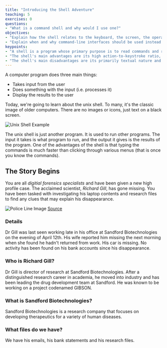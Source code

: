 ```yaml
---
title: "Introducing the Shell Adventure"
teaching: 5
exercises: 0
questions:
- "What is a command shell and why would I use one?"
objectives:
- "Explain how the shell relates to the keyboard, the screen, the operating system, and users' programs."
- "Explain when and why command-line interfaces should be used instead of graphical interfaces."
keypoints:
- "A shell is a program whose primary purpose is to read commands and run other programs."
- "The shell's main advantages are its high action-to-keystroke ratio, its support for automating repetitive tasks, and its capacity to access networked machines."
- "The shell's main disadvantages are its primarily textual nature and how cryptic its commands and operation can be."
---
```


A computer program does three main things:
- Takes input from the user
- Does something with the input (i.e. processes it)
- Display the results to the user

Today, we're going to learn about the unix shell. To many, it's the classic image of older computers. There are no images or icons, just text on a black screen.

![Unix Shell Example](https://upload.wikimedia.org/wikipedia/commons/b/bf/Version_7_UNIX_SIMH_PDP11_Kernels_Shell.png)

The unix shell is just another program. It is used to run other programs. The input it takes is what program to run, and the output it gives is the results of the program. One of the advantages of the shell is that typing the commands is much faster than clicking through various menus (that is once you know the commands).

## The Story Begins

You are all *digitial forensics specialists* and have been given a new high profile case. The acclaimed scientist, *Richard Gill*, has gone missing. You have been tasked with investigating his laptop contents and research files to find any clues that may explain his disappearance.

![Police Line Image](https://upload.wikimedia.org/wikipedia/commons/thumb/c/cc/Police_Line_Crime_Scene_2498847226.jpg/640px-Police_Line_Crime_Scene_2498847226.jpg)
[Source](https://commons.wikimedia.org/wiki/File:Police_Line_Crime_Scene_2498847226.jpg)

### Details

Dr Gill was last seen working late in his office at Sandford Biotechnologies on the evening of April 12th. His wife reported him missing the next morning when she found he hadn't returned from work. His car is missing. No activity has been found on his bank accounts since his disappearance.

### Who is Richard Gill?

Dr Gill is director of research at Sandford Biotechnologies. After a distinguished research career in academia, he moved into industry and has been leading the drug development team at Sandford. He was known to be working on a project codenamed GIBSON.

### What is Sandford Biotechnologies?

Sandford Biotechnologies is a research company that focuses on developing therapeutics for a variety of human diseases.

### What files do we have?

We have his emails, his bank statements and his research files.
